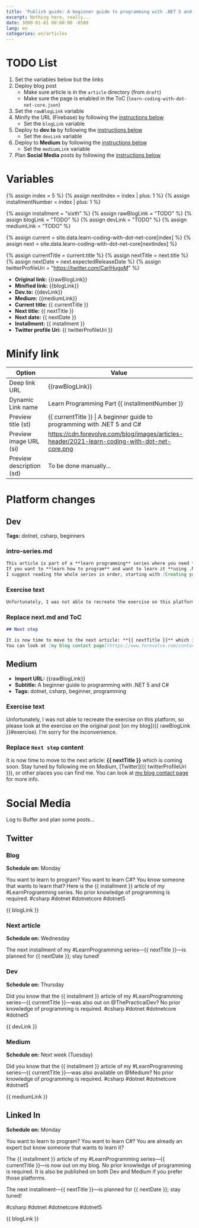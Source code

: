 ```yaml
---
title: 'Publish guide: A beginner guide to programming with .NET 5 and C#'
excerpt: Nothing here, really...
date: 3000-01-01 00:00:00 -0500
lang: en
categories: en/articles
---
```


# TODO List

1. Set the variables below but the links
1. Deploy blog post
    - Make sure article is in the `article` directory (from `draft`)
    - Make sure the page is enabled in the ToC (`learn-coding-with-dot-net-core.json`)
1. Set the `rawBlogLink` variable
1. Minify the URL (Firebase) by following the [instructions below](#minify-link)
    - Set the `blogLink` variable
1. Deploy to **dev.to** by following the [instructions below](#dev)
    - Set the `devLink` variable
1. Deploy to **Medium** by following the [instructions below](#medium)
    - Set the `mediumLink` variable
1. Plan **Social Media** posts by following the [instructions below](#social-media)

# Variables

<!-- TODO: SET THESE -->

{% assign index = 5 %}
{% assign nextIndex = index | plus: 1 %}
{% assign installmentNumber = index | plus: 1 %}

{% assign installment = "sixth" %}
{% assign rawBlogLink = "TODO" %}
{% assign blogLink = "TODO" %}
{% assign devLink = "TODO" %}
{% assign mediumLink = "TODO" %}

<!-- END SET THESE -->

{% assign current = site.data.learn-coding-with-dot-net-core[index] %}
{% assign next = site.data.learn-coding-with-dot-net-core[nextIndex] %}

{% assign currentTitle = current.title %}
{% assign nextTitle = next.title %}
{% assign nextDate = next.expectedReleaseDate %}
{% assign twitterProfileUri = "https://twitter.com/CarlHugoM" %}

-   **Original link:** {{rawBlogLink}}
-   **Minified link:** {{blogLink}}
-   **Dev.to:** {{devLink}}
-   **Medium:** {{mediumLink}}
-   **Current title:** {{ currentTitle }}
-   **Next title:** {{ nextTitle }}
-   **Next date:** {{ nextDate }}
-   **Installment:** {{ installment }}
-   **Twitter profile Uri:** {{ twitterProfileUri }}

# Minify link

| Option                   | Value                                                                                         |
| ------------------------ | --------------------------------------------------------------------------------------------- |
| Deep link URL            | {{rawBlogLink}}                                                                               |
| Dynamic Link name        | Learn Programming Part {{ installmentNumber }}                                                |
| Preview title (st)       | {{ currentTitle }} \| A beginner guide to programming with .NET 5 and C#                      |
| Preview image URL (si)   | https://cdn.forevolve.com/blog/images/articles-header/2021-learn-coding-with-dot-net-core.png |
| Preview description (sd) | To be done manually...                                                                        |

# Platform changes

## Dev

**Tags:** dotnet, csharp, beginners

### intro-series.md

```markdown
This article is part of a **learn programming** series where you need **no prior knowledge of programming**.
If you want to **learn how to program** and want to learn it **using .NET/C#**, this is the right place.
I suggest reading the whole series in order, starting with [Creating your first .NET/C# program](https://dev.to/carlhugom/creating-your-first-net-c-program-1poj), but that's not mandatory.
```

### Exercise text

```markdown
Unfortunately, I was not able to recreate the exercise on this platform, so please look at the exercise on the original post [on my blog]({{ rawBlogLink }}#exercise). I'm sorry for the inconvenience.
```

### Replace next.md and ToC

```markdown
## Next step

It is now time to move to the next article: **{{ nextTitle }}** which is coming soon. Stay tuned by following me on dev.to, [Twitter]({{ twitterProfileUri }}), or other places you can find me.
You can look at [my blog contact page](https://www.forevolve.com/contact/) for more info.
```

## Medium

-   **Import URL:** {{rawBlogLink}}
-   **Subtitle:** A beginner guide to programming with .NET 5 and C#
-   **Tags:** dotnet, csharp, beginner, programming

### Exercise text

Unfortunately, I was not able to recreate the exercise on this platform, so please look at the exercise on the original post [on my blog]({{ rawBlogLink }}#exercise). I'm sorry for the inconvenience.

### Replace `Next step` content

It is now time to move to the next article: **{{ nextTitle }}** which is coming soon. Stay tuned by following me on Medium, [Twitter]({{ twitterProfileUri }}), or other places you can find me.
You can look at [my blog contact page](https://www.forevolve.com/contact/) for more info.

# Social Media

Log to Buffer and plan some posts...

## Twitter

### Blog

**Schedule on:** Monday

You want to learn to program? You want to learn C#? You know someone that wants to learn that? Here is the {{ installment }} article of my #LearnProgramming series. No prior knowledge of programming is required. #csharp #dotnet #dotnetcore #dotnet5

{{ blogLink }}

### Next article

**Schedule on:** Wednesday

The next installment of my #LearnProgramming series—{{ nextTitle }}—is planned for {{ nextDate }}; stay tuned!

### Dev

**Schedule on:** Thursday

Did you know that the {{ installment }} article of my #LearnProgramming series—{{ currentTitle }}—was also out on @ThePracticalDev? No prior knowledge of programming is required. #csharp #dotnet #dotnetcore #dotnet5

{{ devLink }}

### Medium

**Schedule on:** Next week (Tuesday)

Did you know that the {{ installment }} article of my #LearnProgramming series—{{ currentTitle }}—was also available on @Medium? No prior knowledge of programming is required. #csharp #dotnet #dotnetcore #dotnet5

{{ mediumLink }}

## Linked In

**Schedule on:** Monday

You want to learn to program? You want to learn C#? You are already an expert but know someone that wants to learn it?

The {{ installment }} article of my #LearnProgramming series—{{ currentTitle }}—is now out on my blog. No prior knowledge of programming is required. It is also be published on both Dev and Medium if you prefer those platforms.

The next installment—{{ nextTitle }}—is planned for {{ nextDate }}; stay tuned!

#csharp #dotnet #dotnetcore #dotnet5

{{ blogLink }}
